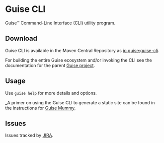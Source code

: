 # Guise CLI

Guise™ Command-Line Interface (CLI) utility program.

## Download

Guise CLI is available in the Maven Central Repository as [io.guise:guise-cli](https://search.maven.org/search?q=g:io.guise%20AND%20a:guise-cli).

For building the entire Guise ecosystem and/or invoking the CLI see the documentation for the parent [Guise project](../).

## Usage

Use `guise help` for more details and options.

_A primer on using the Guise CLI to generate a static site can be found in the instructions for [Guise Mummy](../mummy/).

## Issues

Issues tracked by [JIRA](https://globalmentor.atlassian.net/projects/GUISE).
